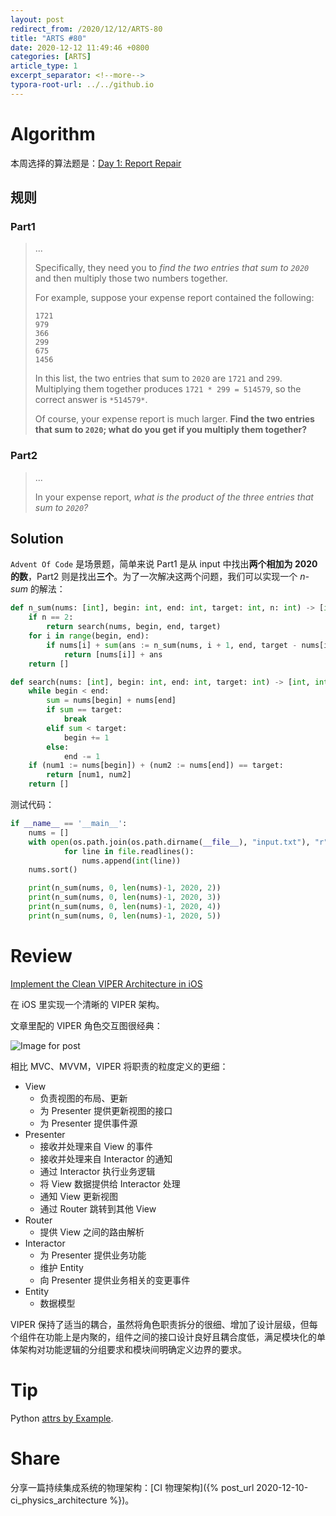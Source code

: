 ```yaml
---
layout: post
redirect_from: /2020/12/12/ARTS-80
title: "ARTS #80"
date: 2020-12-12 11:49:46 +0800
categories: [ARTS]
article_type: 1
excerpt_separator: <!--more-->
typora-root-url: ../../github.io
---
```



# Algorithm

本周选择的算法题是：[Day 1: Report Repair](https://adventofcode.com/2020/day/1)

<!--more-->

## 规则

### Part1

> ...
>
> Specifically, they need you to *find the two entries that sum to `2020`* and then multiply those two numbers together.
>
> For example, suppose your expense report contained the following:
>
> ```
> 1721
> 979
> 366
> 299
> 675
> 1456
> ```
>
> In this list, the two entries that sum to `2020` are `1721` and `299`. Multiplying them together produces `1721 * 299 = 514579`, so the correct answer is `*514579*`.
>
> Of course, your expense report is much larger. **Find the two entries that sum to `2020`; what do you get if you multiply them together?**

### Part2

> ...
>
> In your expense report, *what is the product of the three entries that sum to `2020`?*

## Solution

`Advent Of Code` 是场景题，简单来说 Part1 是从 input 中找出**两个相加为 2020 的数**，Part2 则是找出**三个**。为了一次解决这两个问题，我们可以实现一个 *n-sum* 的解法：

```python
def n_sum(nums: [int], begin: int, end: int, target: int, n: int) -> [int]:
    if n == 2: 
        return search(nums, begin, end, target)
    for i in range(begin, end):
        if nums[i] + sum(ans := n_sum(nums, i + 1, end, target - nums[i], n - 1)) == target and len(ans)+1 == n:
            return [nums[i]] + ans
    return []

def search(nums: [int], begin: int, end: int, target: int) -> [int, int]:
    while begin < end:
        sum = nums[begin] + nums[end]
        if sum == target:
            break
        elif sum < target:
            begin += 1
        else:
            end -= 1
    if (num1 := nums[begin]) + (num2 := nums[end]) == target:
        return [num1, num2]
    return []
```

测试代码：

```python
if __name__ == '__main__':
    nums = []
    with open(os.path.join(os.path.dirname(__file__), "input.txt"), "r") as file:
            for line in file.readlines():
                nums.append(int(line))
    nums.sort()

    print(n_sum(nums, 0, len(nums)-1, 2020, 2))
    print(n_sum(nums, 0, len(nums)-1, 2020, 3))
    print(n_sum(nums, 0, len(nums)-1, 2020, 4))
    print(n_sum(nums, 0, len(nums)-1, 2020, 5))
```


# Review

[Implement the Clean VIPER Architecture in iOS](https://stevenpcurtis.medium.com/implement-the-clean-viper-architecture-in-ios-4e457d74a8ff)

在 iOS 里实现一个清晰的 VIPER 架构。

文章里配的 VIPER 角色交互图很经典：

![Image for post](https://miro.medium.com/max/5492/1*0A3-EV3J4vxDHygAVHQM8Q.png)

相比 MVC、MVVM，VIPER 将职责的粒度定义的更细：

- View
  - 负责视图的布局、更新
  - 为 Presenter 提供更新视图的接口
  - 为 Presenter 提供事件源
- Presenter
  - 接收并处理来自 View 的事件
  - 接收并处理来自 Interactor 的通知
  - 通过 Interactor 执行业务逻辑
  - 将 View 数据提供给 Interactor 处理
  - 通知 View 更新视图
  - 通过 Router 跳转到其他 View
- Router
  - 提供 View 之间的路由解析
- Interactor
  - 为 Presenter 提供业务功能
  - 维护 Entity
  - 向 Presenter 提供业务相关的变更事件
- Entity
  - 数据模型

VIPER 保持了适当的耦合，虽然将角色职责拆分的很细、增加了设计层级，但每个组件在功能上是内聚的，组件之间的接口设计良好且耦合度低，满足模块化的单体架构对功能逻辑的分组要求和模块间明确定义边界的要求。

# Tip

Python [attrs by Example](https://www.attrs.org/en/stable/examples.html).

# Share

分享一篇持续集成系统的物理架构：[CI 物理架构]({% post_url 2020-12-10-ci_physics_architecture %})。